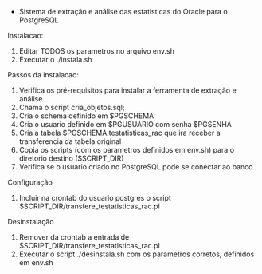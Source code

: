 
* Sistema de extração e análise das estatisticas do Oracle para o PostgreSQL

Instalacao:
1. Editar TODOS os parametros no arquivo env.sh
2. Executar o ./instala.sh

Passos da instalacao:
1. Verifica os pré-requisitos para instalar a ferramenta de extração e análise
2. Chama o script cria_objetos.sql;
  1. Cria o schema definido em $PGSCHEMA
  2. Cria o usuario definido em $PGUSUARIO com senha $PGSENHA
  3. Cria a tabela $PGSCHEMA.testatisticas_rac que ira receber a transferencia da tabela original
3. Copia os scripts (com os parametros definidos em env.sh) para o diretorio destino ($SCRIPT_DIR)
4. Verifica se o usuario criado no PostgreSQL pode se conectar ao banco

Configuração
1.  Incluir na crontab do usuario postgres o script $SCRIPT_DIR/transfere_testatisticas_rac.pl

Desinstalação
1.  Remover da crontab a entrada de $SCRIPT_DIR/transfere_testatisticas_rac.pl
2.  Executar o script ./desinstala.sh com os parametros corretos, definidos em env.sh
